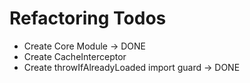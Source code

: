 # Refactoring Todos

- Create Core Module -> DONE
- Create CacheInterceptor
- Create throwIfAlreadyLoaded import guard -> DONE
